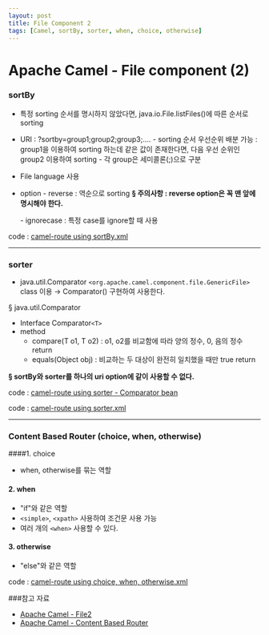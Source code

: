 ```yaml
---
layout: post
title: File Component 2
tags: [Camel, sortBy, sorter, when, choice, otherwise]
---
```


Apache Camel - File component (2)
=============================
### sortBy

* 특정 sorting 순서를 명시하지 않았다면, java.io.File.listFiles()에 따른 순서로 sorting

* URI : ?sortby=group1;group2;group3;....
	\- sorting 순서 우선순위 배분 가능 : group1을 이용하여 sorting 하는데 같은 값이 존재한다면, 다음 우선 순위인 group2 이용하여 sorting
	\- 각 group은 세미콜론(;)으로 구분
* File language 사용
* option
	\- reverse : 역순으로 sorting
    **§ 주의사항 : reverse option은 꼭 맨 앞에 명시해야 한다.**

    \- ignorecase : 특정 case를 ignore할 때 사용


code : [camel-route using sortBy.xml](https://github.com/torpedocorp/torpedocorp.github.io/blob/master/_posts/routeXML/route_fileComponent_3.xml)

-----------------------------------------------------------------
### sorter

* java.util.Comparator `<org.apache.camel.component.file.GenericFile>` class 이용
	→ Comparator() 구현하여 사용한다.


§ java.util.Comparator
* Interface Comparator`<T>`
* method
	- compare(T o1, T o2)
		: o1, o2를 비교함에 따라 양의 정수, 0, 음의 정수 return
	- equals(Object obj)
		: 비교하는 두 대상이 완전히 일치했을 때만 true return


**§ sortBy와 sorter를 하나의 uri option에 같이 사용할 수 없다.**

code : [camel-route using sorter - Comparator bean](https://github.com/torpedocorp/torpedocorp.github.io/blob/master/_posts/routeXML/kr/co/bizframe/comparator/MyFileSorter.java)

code : [camel-route using sorter.xml](https://github.com/torpedocorp/torpedocorp.github.io/blob/master/_posts/routeXML/route_fileComponent_4.xml)

-----------------------------------------------------------------
### Content Based Router (choice, when, otherwise)

####1. choice
* when, otherwise를 묶는 역할

#### 2. when
* "if"와 같은 역할
* `<simple>`, `<xpath>` 사용하여 조건문 사용 가능
* 여러 개의 `<when>` 사용할 수 있다.

#### 3. otherwise
* "else"와 같은 역할

code : [camel-route using choice, when, otherwise.xml](https://github.com/torpedocorp/torpedocorp.github.io/blob/master/_posts/routeXML/route_fileComponent_5.xml)



###참고 자료
* [Apache Camel - File2](http://camel.apache.org/file2.html)
* [Apache Camel - Content Based Router](http://camel.apache.org/content-based-router.html)


